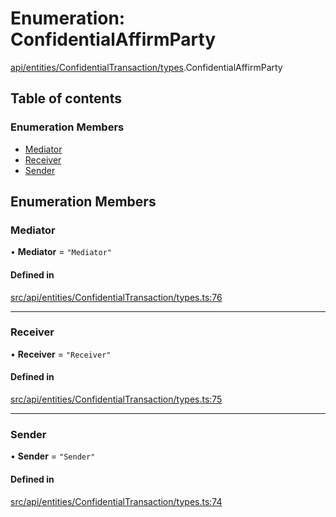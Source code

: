 # Enumeration: ConfidentialAffirmParty

[api/entities/ConfidentialTransaction/types](../wiki/api.entities.ConfidentialTransaction.types).ConfidentialAffirmParty

## Table of contents

### Enumeration Members

- [Mediator](../wiki/api.entities.ConfidentialTransaction.types.ConfidentialAffirmParty#mediator)
- [Receiver](../wiki/api.entities.ConfidentialTransaction.types.ConfidentialAffirmParty#receiver)
- [Sender](../wiki/api.entities.ConfidentialTransaction.types.ConfidentialAffirmParty#sender)

## Enumeration Members

### Mediator

• **Mediator** = ``"Mediator"``

#### Defined in

[src/api/entities/ConfidentialTransaction/types.ts:76](https://github.com/PolymeshAssociation/polymesh-private-sdk/blob/dd40dc5f/src/api/entities/ConfidentialTransaction/types.ts#L76)

___

### Receiver

• **Receiver** = ``"Receiver"``

#### Defined in

[src/api/entities/ConfidentialTransaction/types.ts:75](https://github.com/PolymeshAssociation/polymesh-private-sdk/blob/dd40dc5f/src/api/entities/ConfidentialTransaction/types.ts#L75)

___

### Sender

• **Sender** = ``"Sender"``

#### Defined in

[src/api/entities/ConfidentialTransaction/types.ts:74](https://github.com/PolymeshAssociation/polymesh-private-sdk/blob/dd40dc5f/src/api/entities/ConfidentialTransaction/types.ts#L74)
